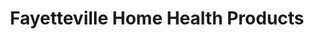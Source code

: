 ---
title: "Fayetteville Home Health Products"
url: /fayetteville/fayetteville-home-health-products/
shop: medical supply
---